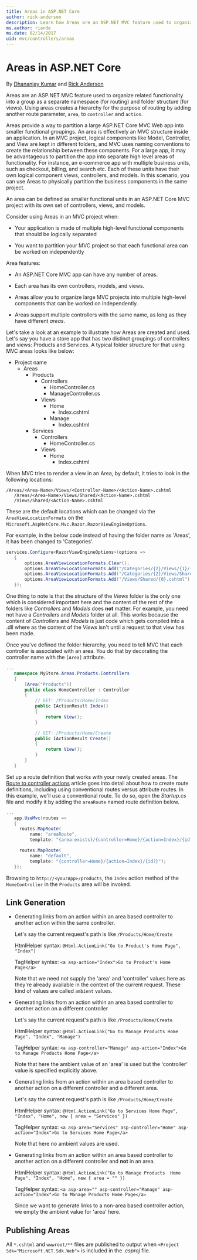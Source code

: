 ```yaml
---
title: Areas in ASP.NET Core
author: rick-anderson
description: Learn how Areas are an ASP.NET MVC feature used to organize related functionality into a group as a separate namespace (for routing) and folder structure (for views).
ms.author: riande
ms.date: 02/14/2017
uid: mvc/controllers/areas
---
```

# Areas in ASP.NET Core

By [Dhananjay Kumar](https://twitter.com/debug_mode)  and [Rick Anderson](https://twitter.com/RickAndMSFT)

Areas are an ASP.NET MVC feature used to organize related functionality into a group as a separate namespace (for routing) and folder structure (for views). Using areas creates a hierarchy for the purpose of routing by adding another route parameter, `area`, to `controller` and `action`.

Areas provide a way to partition a large ASP.NET Core MVC Web app into smaller functional groupings. An area is effectively an MVC structure inside an application. In an MVC project, logical components like Model, Controller, and View are kept in different folders, and MVC uses naming conventions to create the relationship between these components. For a large app, it may be advantageous to partition the  app into separate high level areas of functionality. For instance, an e-commerce app with multiple business units, such as checkout, billing, and search etc. Each of these units have their own logical component views, controllers, and models. In this scenario, you can use Areas to physically partition the business components in the same project.

An area can be defined as smaller functional units in an ASP.NET Core MVC project with its own set of controllers, views, and models.

Consider using Areas in an MVC project when:

* Your application is made of multiple high-level functional components that should be logically separated

* You want to partition your MVC project so that each functional area can be worked on independently

Area features:

* An ASP.NET Core MVC app can have any number of areas.

* Each area has its own controllers, models, and views.

* Areas allow you to organize large MVC projects into multiple high-level components that can be worked on independently.

* Areas support multiple controllers with the same name, as long as they have different *areas*.

Let's take a look at an example to illustrate how Areas are created and used. Let's say you have a store app that has two distinct groupings of controllers and views: Products and Services. A typical folder structure for that using MVC areas looks like below:

* Project name
  * Areas
    * Products
      * Controllers
        * HomeController.cs
        * ManageController.cs
      * Views
        * Home
          * Index.cshtml
        * Manage
          * Index.cshtml
    * Services
      * Controllers
        * HomeController.cs
      * Views
        * Home
          * Index.cshtml

When MVC tries to render a view in an Area, by default, it tries to look in the following locations:

```text
/Areas/<Area-Name>/Views/<Controller-Name>/<Action-Name>.cshtml
   /Areas/<Area-Name>/Views/Shared/<Action-Name>.cshtml
   /Views/Shared/<Action-Name>.cshtml
   ```

These are the default locations which can be changed via the `AreaViewLocationFormats` on the `Microsoft.AspNetCore.Mvc.Razor.RazorViewEngineOptions`.

For example, in the below code instead of having the folder name as 'Areas', it has been changed to 'Categories'.

```csharp
services.Configure<RazorViewEngineOptions>(options =>
   {
       options.AreaViewLocationFormats.Clear();
       options.AreaViewLocationFormats.Add("/Categories/{2}/Views/{1}/{0}.cshtml");
       options.AreaViewLocationFormats.Add("/Categories/{2}/Views/Shared/{0}.cshtml");
       options.AreaViewLocationFormats.Add("/Views/Shared/{0}.cshtml");
   });
   ```

One thing to note is that the structure of the *Views* folder is the only one which is considered important here and the content of the rest of the folders like *Controllers* and *Models* does **not** matter. For example, you need not have a *Controllers* and *Models* folder at all. This works because the content of *Controllers* and *Models* is just code which gets compiled into a .dll where as the content of the *Views* isn't until a request to that view has been made.

Once you've defined the folder hierarchy, you need to tell MVC that each controller is associated with an area. You do that by decorating the controller name with the `[Area]` attribute.

```csharp
...
   namespace MyStore.Areas.Products.Controllers
   {
       [Area("Products")]
       public class HomeController : Controller
       {
           // GET: /Products/Home/Index
           public IActionResult Index()
           {
               return View();
           }

           // GET: /Products/Home/Create
           public IActionResult Create()
           {
               return View();
           }
       }
   }
   ```

Set up a route definition that works with your newly created areas. The [Route to controller actions](routing.md) article goes into detail about how to create route definitions, including using conventional routes versus attribute routes. In this example, we'll use a conventional route. To do so, open the *Startup.cs* file and modify it by adding the `areaRoute` named route definition below.

```csharp
...
   app.UseMvc(routes =>
   {
     routes.MapRoute(
         name: "areaRoute",
         template: "{area:exists}/{controller=Home}/{action=Index}/{id?}");

     routes.MapRoute(
         name: "default",
         template: "{controller=Home}/{action=Index}/{id?}");
   });
   ```

Browsing to `http://<yourApp>/products`, the `Index` action method of the `HomeController` in the `Products` area will be invoked.

## Link Generation

* Generating links from an action within an area based controller to another action within the same controller.

  Let's say the current request's path is like `/Products/Home/Create`

  HtmlHelper syntax: `@Html.ActionLink("Go to Product's Home Page", "Index")`

  TagHelper syntax: `<a asp-action="Index">Go to Product's Home Page</a>`

  Note that we need not supply the 'area' and 'controller' values here as they're already available in the context of the current request. These kind of values are called `ambient` values.

* Generating links from an action within an area based controller to another action on a different controller

  Let's say the current request's path is like `/Products/Home/Create`

  HtmlHelper syntax: `@Html.ActionLink("Go to Manage Products Home Page", "Index", "Manage")`

  TagHelper syntax: `<a asp-controller="Manage" asp-action="Index">Go to Manage Products Home Page</a>`

  Note that here the ambient value of an 'area' is used but the 'controller' value is specified explicitly above.

* Generating links from an action within an area based controller to another action on a different controller and a different area.

  Let's say the current request's path is like `/Products/Home/Create`

  HtmlHelper syntax: `@Html.ActionLink("Go to Services Home Page", "Index", "Home", new { area = "Services" })`

  TagHelper syntax: `<a asp-area="Services" asp-controller="Home" asp-action="Index">Go to Services Home Page</a>`

  Note that here no ambient values are used.

* Generating links from an action within an area based controller to another action on a different controller and **not** in an area.

  HtmlHelper syntax: `@Html.ActionLink("Go to Manage Products  Home Page", "Index", "Home", new { area = "" })`

  TagHelper syntax: `<a asp-area="" asp-controller="Manage" asp-action="Index">Go to Manage Products Home Page</a>`

  Since we want to generate links to a non-area based controller action, we empty the ambient value for 'area' here.

## Publishing Areas

All `*.cshtml` and `wwwroot/**` files are published to output when `<Project Sdk="Microsoft.NET.Sdk.Web">` is included in the *.csproj* file.
